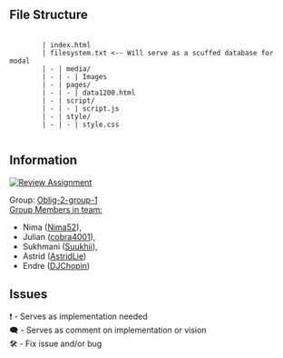 <h2>
    File Structure
</h2>
<pre>
    <code class="has-line-data" data-line-start="2" data-line-end="10" class="language-sh">
        | index.html
        | filesystem.txt <-- Will serve as a scuffed database for modal 
        | - | media/
        | - | - | Images
        | - | pages/
        | - | - | data1200.html
        | - | script/
        | - | - | script.js
        | - | style/
        | - | - | style.css
    </code>
</pre>

<h2>
    Information
</h2>
<p>
    <a href="https://oslomet.instructure.com/courses/26764/assignments/81010">
        <img src="https://classroom.github.com/assets/deadline-readme-button-24ddc0f5d75046c5622901739e7c5dd533143b0c8e959d652212380cedb1ea36.svg" alt="Review Assignment">
    </a></br>
    <div>
        Group: <a href="https://oslomet.instructure.com/groups/113121">Oblig-2-group-1</a> </br>
        <u>Group Members in <a href="https://github.com/orgs/OsloMet-web/teams/noot-noot">team</a>:</u> 
        <ul>
            <li>Nima (<a href="https://github.com/Nima52">Nima52</a>), </li>
            <li>Julian (<a href="https://github.com/cobra4001">cobra4001</a>), </li>
            <li>Sukhmani (<a href="https://github.com/Suukhii">Suukhii</a>), </li>
            <li>Astrid (<a href="https://github.com/AstridLie">AstridLie</a>) </li>
            <li>Endre (<a href="https://github.com/DJChopin">DJChopin</a>) </li>
        </ul>    
    </div>
</p>

<h2>
    Issues
</h2>
<p>
    ❗ - Serves as implementation needed </br>
    🗨️ - Serves as comment on implementation or vision </br>
    🛠️ - Fix issue and/or bug
</p>
